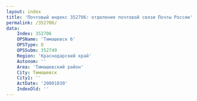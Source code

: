 ```yaml
---
layout: index
title: 'Почтовый индекс 352706: отделение почтовой связи Почты России'
permalink: /352706/
data:
    Index: 352706
    OPSName: 'Тимашевск 6'
    OPSType: О
    OPSSubm: 352749
    Region: 'Краснодарский край'
    Autonom: ''
    Area: 'Тимашевский район'
    City: Тимашевск
    City1: ''
    ActDate: '20001030'
    IndexOld: ''
---
```


